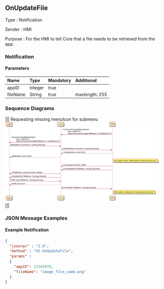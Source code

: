 ## OnUpdateFile

Type
: Notification

Sender
: HMI

Purpose
: For the HMI to tell Core that a file needs to be retrieved from the app.

### Notification

#### Parameters

|Name|Type|Mandatory|Additional|
|:---|:---|:--------|:---------|
|appID|Integer|true||
|fileName|String|true|maxlength: 255|

### Sequence Diagrams

|||
Requesting missing menuIcon for submenu 
![OnUpdateFile](./assets/OnUpdateFile.png)
|||

### JSON Message Examples

#### Example Notification

```json
{
  "jsonrpc" : "2.0",
  "method" : "UI.OnUpdateFile",
  "params" :
  {
    "appID": 12345678,
    "fileName": "image_file_name.png"
  }
}
```
